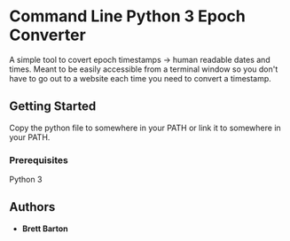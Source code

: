 # Command Line Python 3 Epoch Converter

A simple tool to covert epoch timestamps -> human readable dates and times. Meant to be easily accessible from a terminal window so you don't have to go out to a website each time you need to convert a timestamp.

## Getting Started

Copy the python file to somewhere in your PATH or link it to somewhere in your PATH.

### Prerequisites

Python 3

## Authors

* **Brett Barton**
